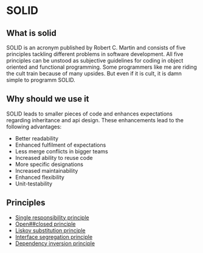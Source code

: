 # SOLID

## What is solid

SOLID is an acronym published by Robert C. Martin and consists of five principles tackling different problems in software development. All five principles can be unstood as subjective guidelines for coding in object oriented and functional programming.
Some programmers like me are riding the cult train because of many upsides. But even if it is cult, it is damn simple to programm SOLID.

## Why should we use it

SOLID leads to smaller pieces of code and enhances expectations regarding inheritance and api design. These enhancements lead to the following advantages:

- Better readability
- Enhanced fulfilment of expectations
- Less merge conflicts in bigger teams
- Increased ability to reuse code
- More specific designations
- Increased maintainability
- Enhanced flexibility
- Unit-testability

## Principles

- [Single responsibility principle](single_responsibility_principle.md)
- [Open##closed principle](open_closed_principle.md)
- [Liskov substitution principle](liskov_substitution_principle.md)
- [Interface segregation principle](interface_segregation_principle.md)
- [Dependency inversion principle](dependency_inversion_principle.md)
